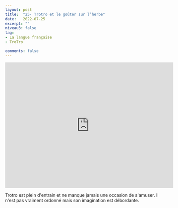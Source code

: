 ```yaml
---
layout: post
title:  "25- Trotro et le goûter sur l’herbe"
date:   2022-07-25
excerpt: ""
niveau3: false
tag:
- La langue française
- TroTro

comments: false
---
```

<center>
<img style="display: none;" src="/assets/img/thumbnails/trotro-25.jpg" alt="" width="1" height="1">
<iframe width="542px" height="406px" src="https://www.youtube.com/embed/FZrd-CpVFxs?rel=0&controls=1&showinfo=0&modestbranding=1&enablejsapi=1" allowfullscreen frameborder="0" ></iframe></center>

Trotro est plein d'entrain et ne manque jamais une occasion de s'amuser. Il n'est pas vraiment ordonné mais son imagination est débordante. 

